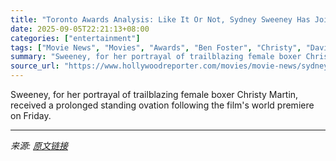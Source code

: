 ```yaml
---
title: "Toronto Awards Analysis: Like It Or Not, Sydney Sweeney Has Joined the Best Actress Oscar Race for ‘Christy’"
date: 2025-09-05T22:21:13+08:00
categories: ["entertainment"]
tags: ["Movie News", "Movies", "Awards", "Ben Foster", "Christy", "David Michôd", "Oscars", "Oscars 2026", "Sydney Sweeney", "TIFF", "TIFF 2025", "Toronto 2025", "Toronto Film Festival"]
summary: "Sweeney, for her portrayal of trailblazing female boxer Christy Martin, received a prolonged standing ovation following the film's world premiere on Friday."
source_url: "https://www.hollywoodreporter.com/movies/movie-news/sydney-sweeney-christy-best-actress-oscar-awards-analysis-1236362694/"
---
```


Sweeney, for her portrayal of trailblazing female boxer Christy Martin, received a prolonged standing ovation following the film's world premiere on Friday.

---

*来源: [原文链接](https://www.hollywoodreporter.com/movies/movie-news/sydney-sweeney-christy-best-actress-oscar-awards-analysis-1236362694/)*
